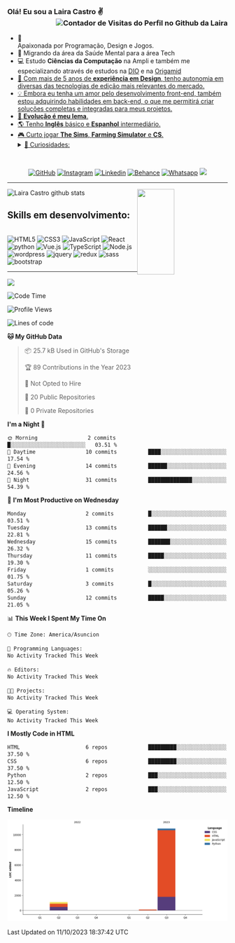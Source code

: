 ### Olá! Eu sou a Laira Castro ✌️ <img align="right" src="https://visitor-badge.feriirawann.repl.co/?username=lairacastro&repo=lairacastro&style=for-the-badge&label=Visitantes&logo=OpenTelemetry&color=141321&contentType=svg" alt="Contador de Visitas do Perfil no Github da Laira" height="40px"/><br><br>
  <ul>
    <li>🤩️ Apaixonada por Programação, Design e Jogos.</li>
    <li>🔄  Migrando da área da Saúde Mental para a área Tech</li>
    <li>💻 Estudo <b>Ciências da Computação</b> na Ampli e também me especializando através de estudos na <a href="https://www.dio.me" target="_blank">DIO<a/> e na <a href="https://www.origamid.com/" target="_blank">Origamid</li>
    <li>🎨 Com mais de 5 anos de <b>experiência em Design</b>, tenho autonomia em diversas das tecnologias de edição mais relevantes do mercado.</li>
    <li>💡 Embora eu tenha um amor pelo desenvolvimento front-end, também estou adquirindo habilidades em back-end, o que me permitirá criar soluções completas e integradas para meus projetos.</li>
    <li>🚀 <b>Evolução é meu lema</b>.</li>
    <li>🌎 Tenho <b>Inglês</b> básico e <b>Espanhol</b> intermediário.</li>
    <li>🎮 Curto jogar <b>The Sims</b>, <b>Farming Simulator</b> e <b>CS</b>.</li>
    <details>
        <summary>👀 Curiosidades:</summary>
        <ul>
          <li>⛰️ Gosto de fazer trilhas e jogar futebol ⚽.</li>  
          <li>🐶 Tenho 4 cães e 1 gato 😸.</li>
          <li>🎶 Música clássica, Metal Sinfônico e Sertanejo são meus gêneros musicais preferidos.</li>
        </ul>
      </ul>
    </details>
  </li>
</ul>
        <br/>
        


<div align="center">
  
[![GitHub](https://img.shields.io/badge/GitHub-100000?style=for-the-badge&logo=github&logoColor=white)](https://img.shields.io/badge/GitHub-100000?style=for-the-badge&logo=github&logoColor=white)
[![Instagram](https://img.shields.io/badge/Instagram-E4405F?style=for-the-badge&logo=instagram&logoColor=white)](https://www.instagram.com/lairacastro_/)
[![Linkedin](https://img.shields.io/badge/LinkedIn-0077B5?style=for-the-badge&logo=linkedin&logoColor=white)](https://www.linkedin.com/in/laira-castro/) [![Behance](https://img.shields.io/badge/Behance-0054F7?style=for-the-badge&logo=behance&logoColor=white)](https://www.behance.net/lairacastro)
[![Whatsapp](https://img.shields.io/badge/WhatsApp-25D366?style=for-the-badge&logo=whatsapp&logoColor=white)](https://wa.me/+595983314867/?text=Olá,%20eu%20vim%20através%20do%20seu%20GitHub)
<a href= "mailto:lairacastro94@gmail.com"><img src="https://img.shields.io/badge/Gmail-D14836?style=for-the-badge&logo=gmail&logoColor=white"></a>  
</div>
<hr/>

<div><img width="49%" height="195px" src="https://github-readme-stats.vercel.app/api?username=lairacastro&show_icons=true&count_private=true&hide_border=true&title_color=fe428e&icon_color=f8d847&text_color=9feee9&bg_color=141321" alt= "Laira Castro github stats" />
<img align=right width="41%" height="195px" src="https://github-readme-stats.vercel.app/api/top-langs/?username=lairacastro&layout=compact&hide_border=true&title_color=fe428e&text_color=9feee9&bg_color=141321" />
</div>


## Skills em desenvolvimento:

<div style="display: inline_block"><br/>
<img align: center alt="HTML5" src="https://img.shields.io/badge/HTML5-E34F26?style=for-the-badge&logo=html5&logoColor=white" />
<img align: center alt="CSS3" src="https://img.shields.io/badge/CSS3-1572B6?style=for-the-badge&logo=css3&logoColor=white" />
<img align: center alt="JavaScript" src="https://img.shields.io/badge/JavaScript-323330?style=for-the-badge&logo=javascript&logoColor=F7DF1E" />
<img align: center alt="React" src="https://img.shields.io/badge/React-20232A?style=for-the-badge&logo=react&logoColor=61DAFB" />
<img align: center alt="python" src="https://img.shields.io/badge/Python-14354C?style=for-the-badge&logo=python&logoColor=white" />
<img align: center alt="Vue.js" src="https://img.shields.io/badge/Vue.js-35495E?style=for-the-badge&logo=vue.js&logoColor=4FC08D" />
<img align: center alt="TypeScript" src="https://img.shields.io/badge/TypeScript-007ACC?style=for-the-badge&logo=typescript&logoColor=white" />
<img align: center alt="Node.js" src="https://img.shields.io/badge/Node.js-43853D?style=for-the-badge&logo=node.js&logoColor=white" />
<img align: center alt="wordpress" src="https://img.shields.io/badge/Wordpress-21759B?style=for-the-badge&logo=wordpress&logoColor=white" />
<img align: center alt="jquery" src="https://img.shields.io/badge/jQuery-0769AD?style=for-the-badge&logo=jquery&logoColor=white" />
<img align: center alt="redux" src="https://img.shields.io/badge/Redux-593D88?style=for-the-badge&logo=redux&logoColor=white" />
<img align: center alt="sass" src="https://img.shields.io/badge/Sass-CC6699?style=for-the-badge&logo=sass&logoColor=white" />
<img align: center alt="bootstrap" src="https://img.shields.io/badge/Bootstrap-563D7C?style=for-the-badge&logo=bootstrap&logoColor=white" /> 
</div>
<hr/>

<img align="center" src="https://github-readme-activity-graph.vercel.app/graph?username=lairacastro&theme=tokyo-night&hide_border=true&show_icons=true&custom_title=Gráfico%20de%20Contribuição" />

<!--START_SECTION:waka-->
![Code Time](http://img.shields.io/badge/Code%20Time-11%20hrs%201%20min-blue)

![Profile Views](http://img.shields.io/badge/Profile%20Views-0-blue)

![Lines of code](https://img.shields.io/badge/From%20Hello%20World%20I%27ve%20Written-12.0%20thousand%20lines%20of%20code-blue)

**🐱 My GitHub Data** 

> 📦 25.7 kB Used in GitHub's Storage 
 > 
> 🏆 89 Contributions in the Year 2023
 > 
> 🚫 Not Opted to Hire
 > 
> 📜 20 Public Repositories 
 > 
> 🔑 0 Private Repositories 
 > 
**I'm a Night 🦉** 

```text
🌞 Morning                2 commits           █░░░░░░░░░░░░░░░░░░░░░░░░   03.51 % 
🌆 Daytime                10 commits          ████░░░░░░░░░░░░░░░░░░░░░   17.54 % 
🌃 Evening                14 commits          ██████░░░░░░░░░░░░░░░░░░░   24.56 % 
🌙 Night                  31 commits          ██████████████░░░░░░░░░░░   54.39 % 
```
📅 **I'm Most Productive on Wednesday** 

```text
Monday                   2 commits           █░░░░░░░░░░░░░░░░░░░░░░░░   03.51 % 
Tuesday                  13 commits          ██████░░░░░░░░░░░░░░░░░░░   22.81 % 
Wednesday                15 commits          ███████░░░░░░░░░░░░░░░░░░   26.32 % 
Thursday                 11 commits          █████░░░░░░░░░░░░░░░░░░░░   19.30 % 
Friday                   1 commits           ░░░░░░░░░░░░░░░░░░░░░░░░░   01.75 % 
Saturday                 3 commits           █░░░░░░░░░░░░░░░░░░░░░░░░   05.26 % 
Sunday                   12 commits          █████░░░░░░░░░░░░░░░░░░░░   21.05 % 
```


📊 **This Week I Spent My Time On** 

```text
🕑︎ Time Zone: America/Asuncion

💬 Programming Languages: 
No Activity Tracked This Week

🔥 Editors: 
No Activity Tracked This Week

🐱‍💻 Projects: 
No Activity Tracked This Week

💻 Operating System: 
No Activity Tracked This Week
```

**I Mostly Code in HTML** 

```text
HTML                     6 repos             █████████░░░░░░░░░░░░░░░░   37.50 % 
CSS                      6 repos             █████████░░░░░░░░░░░░░░░░   37.50 % 
Python                   2 repos             ███░░░░░░░░░░░░░░░░░░░░░░   12.50 % 
JavaScript               2 repos             ███░░░░░░░░░░░░░░░░░░░░░░   12.50 % 
```



**Timeline**

![Lines of Code chart](https://raw.githubusercontent.com/lairacastro/lairacastro/main/assets/bar_graph.png)


 Last Updated on 11/10/2023 18:37:42 UTC
<!--END_SECTION:waka-->




